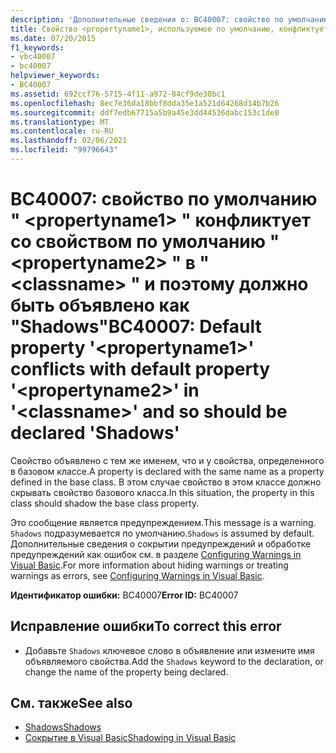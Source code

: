 ```yaml
---
description: 'Дополнительные сведения о: BC40007: свойство по умолчанию " <propertyname1> " конфликтует со свойством по умолчанию " <propertyname2> " в " <classname> " и поэтому должно быть объявлено как "Shadows"'
title: Свойство <propertyname1>, используемое по умолчанию, конфликтует со свойством <propertyname2>, используемым по умолчанию в классе <classname>, и должно быть объявлено с ключевым словом Shadows
ms.date: 07/20/2015
f1_keywords:
- vbc40007
- bc40007
helpviewer_keywords:
- BC40007
ms.assetid: 692ccf76-5715-4f11-a972-84cf9de30bc1
ms.openlocfilehash: 8ec7e36da18bbf8dda35e1a521d64268d14b7b26
ms.sourcegitcommit: ddf7edb67715a5b9a45e3dd44536dabc153c1de0
ms.translationtype: MT
ms.contentlocale: ru-RU
ms.lasthandoff: 02/06/2021
ms.locfileid: "99796643"
---
```

# <a name="bc40007-default-property-propertyname1-conflicts-with-default-property-propertyname2-in-classname-and-so-should-be-declared-shadows"></a><span data-ttu-id="850e7-103">BC40007: свойство по умолчанию " \<propertyname1> " конфликтует со свойством по умолчанию " \<propertyname2> " в " \<classname> " и поэтому должно быть объявлено как "Shadows"</span><span class="sxs-lookup"><span data-stu-id="850e7-103">BC40007: Default property '\<propertyname1>' conflicts with default property '\<propertyname2>' in '\<classname>' and so should be declared 'Shadows'</span></span>

<span data-ttu-id="850e7-104">Свойство объявлено с тем же именем, что и у свойства, определенного в базовом классе.</span><span class="sxs-lookup"><span data-stu-id="850e7-104">A property is declared with the same name as a property defined in the base class.</span></span> <span data-ttu-id="850e7-105">В этом случае свойство в этом классе должно скрывать свойство базового класса.</span><span class="sxs-lookup"><span data-stu-id="850e7-105">In this situation, the property in this class should shadow the base class property.</span></span>

 <span data-ttu-id="850e7-106">Это сообщение является предупреждением.</span><span class="sxs-lookup"><span data-stu-id="850e7-106">This message is a warning.</span></span> <span data-ttu-id="850e7-107">`Shadows` подразумевается по умолчанию.</span><span class="sxs-lookup"><span data-stu-id="850e7-107">`Shadows` is assumed by default.</span></span> <span data-ttu-id="850e7-108">Дополнительные сведения о сокрытии предупреждений и обработке предупреждений как ошибок см. в разделе [Configuring Warnings in Visual Basic](/visualstudio/ide/configuring-warnings-in-visual-basic).</span><span class="sxs-lookup"><span data-stu-id="850e7-108">For more information about hiding warnings or treating warnings as errors, see [Configuring Warnings in Visual Basic](/visualstudio/ide/configuring-warnings-in-visual-basic).</span></span>

 <span data-ttu-id="850e7-109">**Идентификатор ошибки:** BC40007</span><span class="sxs-lookup"><span data-stu-id="850e7-109">**Error ID:** BC40007</span></span>

## <a name="to-correct-this-error"></a><span data-ttu-id="850e7-110">Исправление ошибки</span><span class="sxs-lookup"><span data-stu-id="850e7-110">To correct this error</span></span>

- <span data-ttu-id="850e7-111">Добавьте `Shadows` ключевое слово в объявление или измените имя объявляемого свойства.</span><span class="sxs-lookup"><span data-stu-id="850e7-111">Add the `Shadows` keyword to the declaration, or change the name of the property being declared.</span></span>

## <a name="see-also"></a><span data-ttu-id="850e7-112">См. также</span><span class="sxs-lookup"><span data-stu-id="850e7-112">See also</span></span>

- [<span data-ttu-id="850e7-113">Shadows</span><span class="sxs-lookup"><span data-stu-id="850e7-113">Shadows</span></span>](../modifiers/shadows.md)
- [<span data-ttu-id="850e7-114">Сокрытие в Visual Basic</span><span class="sxs-lookup"><span data-stu-id="850e7-114">Shadowing in Visual Basic</span></span>](../../programming-guide/language-features/declared-elements/shadowing.md)
